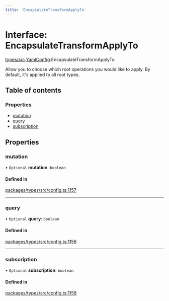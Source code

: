 ```yaml
---
title: 'EncapsulateTransformApplyTo'
---
```


# Interface: EncapsulateTransformApplyTo

[types/src](../modules/types_src).[YamlConfig](../modules/types_src.YamlConfig).EncapsulateTransformApplyTo

Allow you to choose which root operations you would like to apply. By default, it's applied to all root types.

## Table of contents

### Properties

- [mutation](types_src.YamlConfig.EncapsulateTransformApplyTo#mutation)
- [query](types_src.YamlConfig.EncapsulateTransformApplyTo#query)
- [subscription](types_src.YamlConfig.EncapsulateTransformApplyTo#subscription)

## Properties

### mutation

• `Optional` **mutation**: `boolean`

#### Defined in

[packages/types/src/config.ts:1157](https://github.com/Urigo/graphql-mesh/blob/master/packages/types/src/config.ts#L1157)

___

### query

• `Optional` **query**: `boolean`

#### Defined in

[packages/types/src/config.ts:1156](https://github.com/Urigo/graphql-mesh/blob/master/packages/types/src/config.ts#L1156)

___

### subscription

• `Optional` **subscription**: `boolean`

#### Defined in

[packages/types/src/config.ts:1158](https://github.com/Urigo/graphql-mesh/blob/master/packages/types/src/config.ts#L1158)
